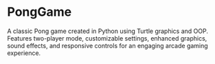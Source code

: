 # PongGame
A classic Pong game created in Python using Turtle graphics and OOP. Features two-player mode, customizable settings, enhanced graphics, sound effects, and responsive controls for an engaging arcade gaming experience.
